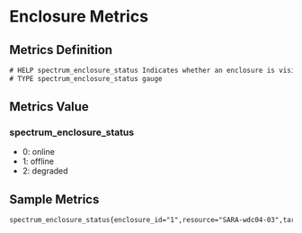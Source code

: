 # Enclosure Metrics

## Metrics Definition

```txt
# HELP spectrum_enclosure_status Indicates whether an enclosure is visible to the SAS network. 0-online; 1-offline; 2-degraded.
# TYPE spectrum_enclosure_status gauge
```

## Metrics Value

### spectrum_enclosure_status

- 0: online
- 1: offline
- 2: degraded

## Sample Metrics

```txt
spectrum_enclosure_status{enclosure_id="1",resource="SARA-wdc04-03",target="172.16.64.20"} 0
```
